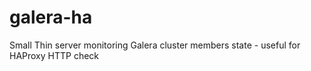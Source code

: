 # galera-ha
Small Thin server monitoring Galera cluster members state - useful for HAProxy HTTP check
